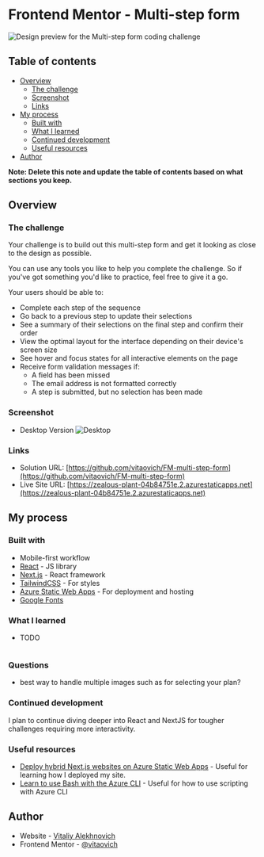 # Frontend Mentor - Multi-step form

![Design preview for the Multi-step form coding challenge](./design/desktop-preview.jpg)

## Table of contents

- [Overview](#overview)
  - [The challenge](#the-challenge)
  - [Screenshot](#screenshot)
  - [Links](#links)
- [My process](#my-process)
  - [Built with](#built-with)
  - [What I learned](#what-i-learned)
  - [Continued development](#continued-development)
  - [Useful resources](#useful-resources)
- [Author](#author)

**Note: Delete this note and update the table of contents based on what sections you keep.**

## Overview

### The challenge

Your challenge is to build out this multi-step form and get it looking as close to the design as possible.

You can use any tools you like to help you complete the challenge. So if you've got something you'd like to practice, feel free to give it a go.

Your users should be able to:

- Complete each step of the sequence
- Go back to a previous step to update their selections
- See a summary of their selections on the final step and confirm their order
- View the optimal layout for the interface depending on their device's screen size
- See hover and focus states for all interactive elements on the page
- Receive form validation messages if:
  - A field has been missed
  - The email address is not formatted correctly
  - A step is submitted, but no selection has been made

### Screenshot

- Desktop Version
![Desktop](./images/desktop-screenshot.png)

### Links

- Solution URL: [https://github.com/vitaovich/FM-multi-step-form](https://github.com/vitaovich/FM-multi-step-form)
- Live Site URL: [https://zealous-plant-04b84751e.2.azurestaticapps.net](https://zealous-plant-04b84751e.2.azurestaticapps.net)

## My process

### Built with

- Mobile-first workflow
- [React](https://reactjs.org/) - JS library
- [Next.js](https://nextjs.org/) - React framework
- [TailwindCSS](https://tailwindcss.com) - For styles
- [Azure Static Web Apps](https://azure.microsoft.com/en-us/products/app-service/static) - For deployment and hosting
- [Google Fonts](https://fonts.google.com/specimen/Overpass)

### What I learned

- TODO
    ```

### Questions
- best way to handle multiple images such as for selecting your plan?

### Continued development

I plan to continue diving deeper into React and NextJS for tougher challenges requiring more interactivity.

### Useful resources

- [Deploy hybrid Next.js websites on Azure Static Web Apps](https://learn.microsoft.com/en-us/azure/static-web-apps/deploy-nextjs-hybrid) - Useful for learning how I deployed my site.
- [Learn to use Bash with the Azure CLI](https://learn.microsoft.com/en-us/cli/azure/azure-cli-learn-bash) - Useful for how to use scripting with Azure CLI

## Author

- Website - [Vitaliy Alekhnovich](https://www.vitoal.com)
- Frontend Mentor - [@vitaovich](https://www.frontendmentor.io/profile/vitaovich)